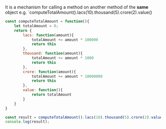It is a mechanism for calling a method on another method of the **same** object
e.g. `computeTotalAmount().lacs(10).thousand(5).crore(2).value()

```js
const computeTotalAmount = function(){
    let totalAmount = 0;
    return {
        lacs: function(amount){
            totalAmount += amount * 100000
            return this
        },
        thousand: function(amount){
            totalAmount += amount * 1000
            return this
        },
        crore: function(amount){
            totalAmount += amount * 10000000
            return this
        },
        value: function(){
            return totalAmount
        }
    }
}

const result = computeTotalAmount().lacs(10).thousand(5).crore(2).value()
console.log(result);
```